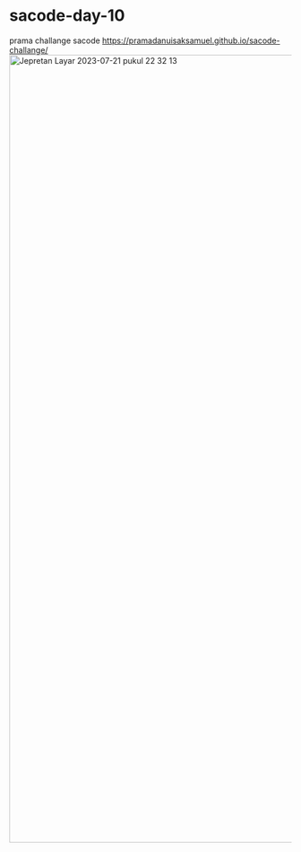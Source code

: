 # sacode-day-10
prama challange sacode
https://pramadanuisaksamuel.github.io/sacode-challange/
<img width="1404" alt="Jepretan Layar 2023-07-21 pukul 22 32 13" src="https://github.com/pramadanuisaksamuel/sacode-challange/assets/136321174/e395349e-d0c1-4606-980c-fb1b30fd1b2e">
